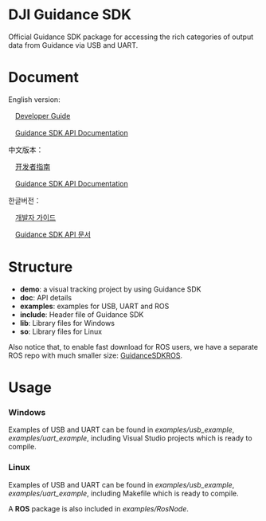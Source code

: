 DJI Guidance SDK
========================

Official Guidance SDK package for accessing the rich categories of output data from Guidance via USB and UART.

Document
============

English version:


　[Developer Guide](doc/DeveloperGuide/DeveloperGuide.md)

　[Guidance SDK API Documentation](doc/Guidance_SDK_API.md)


中文版本：

　[开发者指南](doc/开发者指南/开发者指南.md)　

　[Guidance SDK API Documentation](doc/Guidance_SDK_API.md)


한글버전：

　[개발자 가이드](doc/개발자가이드/개발자가이드.md)　

　[Guidance SDK API 문서](doc/Guidance_SDK_API_kr.md)


Structure
=========
-	**demo**: a visual tracking project by using Guidance SDK
-	**doc**: API details
-	**examples**: examples for USB, UART and ROS
-	**include**: Header file of Guidance SDK 
-	**lib**: Library files for Windows
-	**so**: Library files for Linux

Also notice that, to enable fast download for ROS users, we have a separate ROS repo with much smaller size: [GuidanceSDKROS](https://github.com/dji-sdk/GuidanceSDKROS).

Usage
=========
### Windows ###

Examples of USB and UART can be found in *examples/usb\_example*, *examples/uart\_example*,	including Visual Studio projects which is ready to compile.  

### Linux ###

Examples of USB and UART can be found in *examples/usb\_example*, *examples/uart\_example*,	including Makefile which is ready to compile. 

A **ROS** package is also included in *examples/RosNode*.


